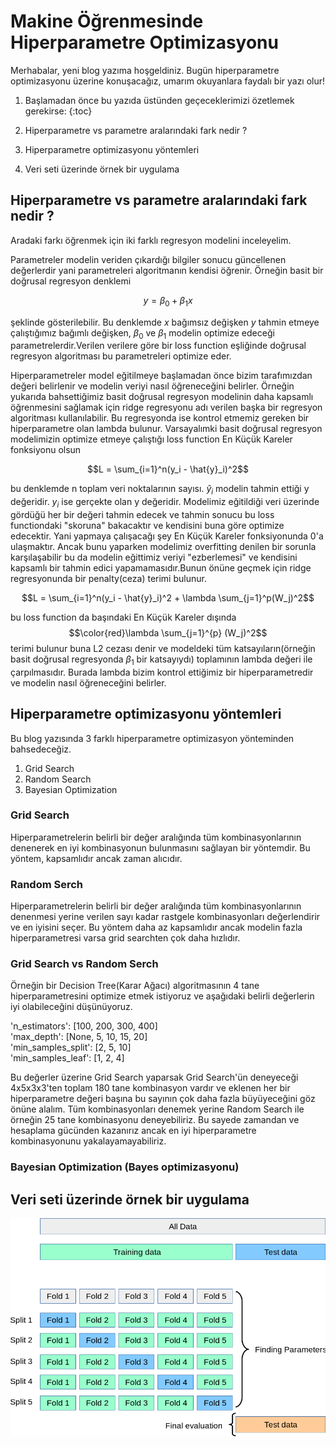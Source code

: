 # Makine Öğrenmesinde Hiperparametre Optimizasyonu

Merhabalar, yeni blog yazıma hoşgeldiniz. Bugün hiperparametre optimizasyonu üzerine konuşacağız, umarım okuyanlara faydalı bir yazı olur!

1. Başlamadan önce bu yazıda üstünden geçeceklerimizi özetlemek gerekirse:
{:toc}

1. Hiperparametre vs parametre aralarındaki fark nedir ?
2. Hiperparametre optimizasyonu yöntemleri
3. Veri seti üzerinde örnek bir uygulama

## Hiperparametre vs parametre aralarındaki fark nedir ?

Aradaki farkı öğrenmek için iki farklı regresyon modelini inceleyelim.

Parametreler modelin veriden çıkardığı bilgiler sonucu güncellenen değerlerdir yani parametreleri algoritmanın kendisi öğrenir. Örneğin basit bir doğrusal regresyon denklemi 

$$y = \beta_0 + \beta_1x$$

şeklinde gösterilebilir. Bu denklemde $x$ bağımsız değişken $y$ tahmin etmeye çalıştığımız bağımlı değişken, $\beta_0$ ve $\beta_1$ modelin optimize edeceği parametrelerdir.Verilen verilere göre bir loss function eşliğinde doğrusal regresyon algoritması bu parametreleri optimize eder.

Hiperparametreler model eğitilmeye başlamadan önce bizim tarafımızdan değeri belirlenir ve modelin veriyi nasıl öğreneceğini belirler. Örneğin yukarıda bahsettiğimiz basit doğrusal regresyon modelinin daha kapsamlı öğrenmesini sağlamak için ridge regresyonu adı verilen başka bir regresyon algoritması kullanılabilir. Bu regresyonda ise kontrol etmemiz gereken bir hiperparametre olan lambda bulunur. Varsayalımki basit doğrusal regresyon modelimizin optimize etmeye çalıştığı loss function En Küçük Kareler fonksiyonu olsun 

$$L = \sum_{i=1}^n(y_i - \hat{y}_i)^2$$ 

bu denklemde n toplam veri noktalarının sayısı. $\hat{y}_i$ modelin tahmin ettiği y değeridir. $y_i$ ise gerçekte olan y değeridir. Modelimiz eğitildiği veri üzerinde gördüğü her bir değeri tahmin edecek ve tahmin sonucu bu loss functiondaki "skoruna" bakacaktır ve kendisini buna göre optimize edecektir. Yani yapmaya çalışacağı şey En Küçük Kareler fonksiyonunda 0'a ulaşmaktır. Ancak bunu yaparken modelimiz overfitting denilen bir sorunla karşılaşabilir bu da modelin eğittimiz veriyi "ezberlemesi" ve kendisini kapsamlı bir tahmin edici yapamamasıdır.Bunun önüne geçmek için ridge regresyonunda bir penalty(ceza) terimi bulunur.

$$L = \sum_{i=1}^n(y_i - \hat{y}_i)^2 + \lambda \sum_{j=1}^p(W_j)^2$$

bu loss function da başındaki En Küçük Kareler dışında $$\color{red}\lambda \sum_{j=1}^{p} (W_j)^2$$ terimi bulunur buna L2 cezası denir ve modeldeki tüm katsayıların(örneğin basit doğrusal regresyonda $\beta_1$ bir katsayıydı) toplamının lambda değeri ile çarpılmasıdır. Burada lambda bizim kontrol ettiğimiz bir hiperparametredir ve modelin nasıl öğreneceğini belirler.

## Hiperparametre optimizasyonu yöntemleri

Bu blog yazısında 3 farklı hiperparametre optimizasyon yönteminden bahsedeceğiz.

1. Grid Search
2. Random Search
3. Bayesian Optimization
   
### Grid Search

Hiperparametrelerin belirli bir değer aralığında tüm kombinasyonlarının denenerek en iyi kombinasyonun bulunmasını sağlayan bir yöntemdir. Bu yöntem, kapsamlıdır ancak zaman alıcıdır.

### Random Serch

Hiperparametrelerin belirli bir değer aralığında tüm kombinasyonlarının denenmesi yerine verilen sayı kadar rastgele kombinasyonları değerlendirir ve en iyisini seçer. Bu yöntem daha az kapsamlıdır ancak modelin fazla hiperparametresi varsa grid searchten çok daha hızlıdır.

### Grid Search vs Random Serch

Örneğin bir Decision Tree(Karar Ağacı) algoritmasının 4 tane hiperparametresini optimize etmek istiyoruz ve aşağıdaki belirli değerlerin iyi olabileceğini düşünüyoruz.

'n_estimators': [100, 200, 300, 400]\
'max_depth': [None, 5, 10, 15, 20]\
'min_samples_split': [2, 5, 10]\
'min_samples_leaf': [1, 2, 4]

Bu değerler üzerine Grid Search yaparsak Grid Search'ün deneyeceği 4x5x3x3'ten toplam 180 tane kombinasyon vardır ve eklenen her bir hiperparametre değeri başına bu sayının çok daha fazla büyüyeceğini göz önüne alalım. Tüm kombinasyonları denemek yerine Random Search ile örneğin 25 tane kombinasyonu deneyebiliriz. Bu sayede zamandan ve hesaplama gücünden kazanırız ancak en iyi hiperparametre kombinasyonunu yakalayamayabiliriz. 

### Bayesian Optimization (Bayes optimizasyonu)


## Veri seti üzerinde örnek bir uygulama

![](/images/hyperparameter-blog/grid_search_cross_validation.png "Cross validation şeması")
